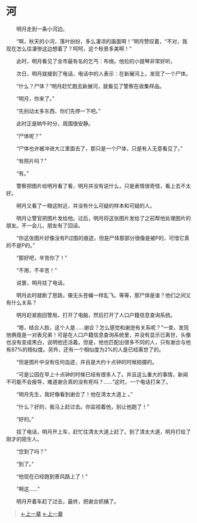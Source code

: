 # 河

&#x3000;&#x3000;明月走到一条小河边。
  
&#x3000;&#x3000;“啊，秋天的小河，落叶纷纷，多么凄凉的画面啊！”明月赞叹着，“不对，我现在怎么往凄惨这边想着了？呵呵，这个秋景多美啊！”
  
&#x3000;&#x3000;此时，明月看见了全市最有名的乞丐：布络。他拉的小提琴非常好听。
  
&#x3000;&#x3000;次日，明月就接到了电话，电话中的人表示：在新展河上，发现了一个尸体。
  
&#x3000;&#x3000;“什么？尸体？”明月赶忙跑去新展河，就看见了警察在收集样品。
  
&#x3000;&#x3000;“明月，你来了。”
  
&#x3000;&#x3000;“先别动太多东西，你们先停一下吧。”
  
&#x3000;&#x3000;此时正是晌午时分，周围很安静。
  
&#x3000;&#x3000;“尸体呢？”
  
&#x3000;&#x3000;“尸体也许被冲进大江里面去了，那只是一个尸体，只是有人无意看见了。”
  
&#x3000;&#x3000;“有照片吗？”
  
&#x3000;&#x3000;“有。”
  
&#x3000;&#x3000;警察把图片给明月看了看，明月并没有说什么，只是表情很奇怪，看上去不太好。
  
&#x3000;&#x3000;明月又看了一眼这附近，并没有什么可疑的样本和可疑的人。
  
&#x3000;&#x3000;明月让警官把图片发给他。过后，明月将这张图片发给了之前帮他处理图片的朋友。不一会儿，朋友有了回话。
  
&#x3000;&#x3000;“你这张图片好像没有P过图的痕迹，但是尸体那部分很像是被P的，可惜它真的不是P的。”
  
&#x3000;&#x3000;“那好吧，辛苦你了！”
  
&#x3000;&#x3000;“不用，不辛苦！”
  
&#x3000;&#x3000;说罢，明月挂了电话。
  
&#x3000;&#x3000;明月此时就断了思路，像无头苍蝇一样乱飞。等等，那尸体是谁？他们之间又有什么关系？
  
&#x3000;&#x3000;明月赶紧跑回警局，打开了电脑，然后打开了人口户籍信息查询系统。
  
&#x3000;&#x3000;“嗯，结合人脸，这个人是……谢合？怎么感觉和谢逊有关系呢？”一查，发现他俩竟是一对表兄弟！可是在人口户籍信息查询系统里，并没有显示已离世，头像也没有变成黑白，说明他还活着。但是，他也匹配出很多不同的人，只有谢合与他有87%的相似度。另外，还有一个相似度为2%的人是已经离世了的。
  
&#x3000;&#x3000;“但是图片中没有任何血迹，并且是大约十点钟的时候拍摄的。
  
&#x3000;&#x3000;“可是公园在早上十点钟的时候已经有很多人了。并且这么重大的事情，新闻不可能不会报导，难道谢合真的没有死吗？……”这时，一个电话打来了。
  
&#x3000;&#x3000;“明月先生，我好像看到谢合了！他在清太大道上 。”
  
&#x3000;&#x3000;“什么？好的，我马上赶过去。你监视着他，别让他跑了！”
  
&#x3000;&#x3000;“好的。”
  
&#x3000;&#x3000;挂了电话，明月开上车，赶忙往清太大道上赶了。到了清太大道，明月打给了刚才的陌生人。
  
&#x3000;&#x3000;“您到了吗？”
  
&#x3000;&#x3000;“到了。”
  
&#x3000;&#x3000;“他现在已经跑到景风路上了！”
  
&#x3000;&#x3000;“啊这……”
  
&#x3000;&#x3000;明月开着车赶了过去，最终，把谢合抓捕了。

> [←上一章](/zh-cn/detective/part2/chapter4.md)  [←上一章](/zh-cn/detective/part3/chapter2.md)
